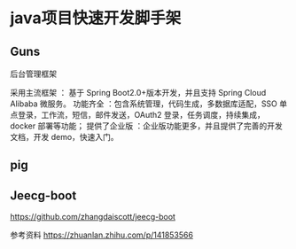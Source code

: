 # java项目快速开发脚手架


## Guns
后台管理框架

采用主流框架 ： 基于 Spring Boot2.0+版本开发，并且支持 Spring Cloud Alibaba 微服务。
功能齐全 ：包含系统管理，代码生成，多数据库适配，SSO 单点登录，工作流，短信，邮件发送，OAuth2 登录，任务调度，持续集成，docker 部署等功能；
提供了企业版 ：企业版功能更多，并且提供了完善的开发文档，开发 demo，快速入门。


## pig

## Jeecg-boot

https://github.com/zhangdaiscott/jeecg-boot



参考资料
https://zhuanlan.zhihu.com/p/141853566


